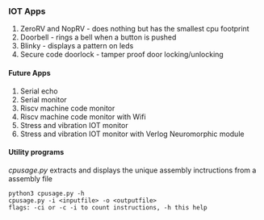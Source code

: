 ### IOT Apps
1. ZeroRV and NopRV - does nothing but has the smallest cpu footprint
1. Doorbell - rings a bell when a button is pushed
1. Blinky - displays a pattern on leds
1. Secure code doorlock - tamper proof door locking/unlocking 

#### Future Apps
1. Serial echo
1. Serial monitor
1. Riscv machine code monitor
1. Riscv machine code monitor with Wifi 
1. Stress and vibration IOT monitor
1. Stress and vibration IOT monitor with Verlog Neuromorphic module


#### Utility programs
*cpusage.py* extracts and displays the unique assembly inctructions from a assembly file
```
python3 cpusage.py -h
cpusage.py -i <inputfile> -o <outputfile>
flags: -ci or -c -i to count instructions, -h this help
``` 
